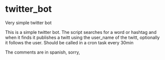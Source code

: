 # twitter_bot
Very simple twitter bot


This is a simple twitter bot.
The script searches for a word or hashtag and when it finds it publishes a twitt using the user_name of the twitt, optionally it follows the user.
Should be called in a cron task every 30min

The comments are in spanish, sorry,
